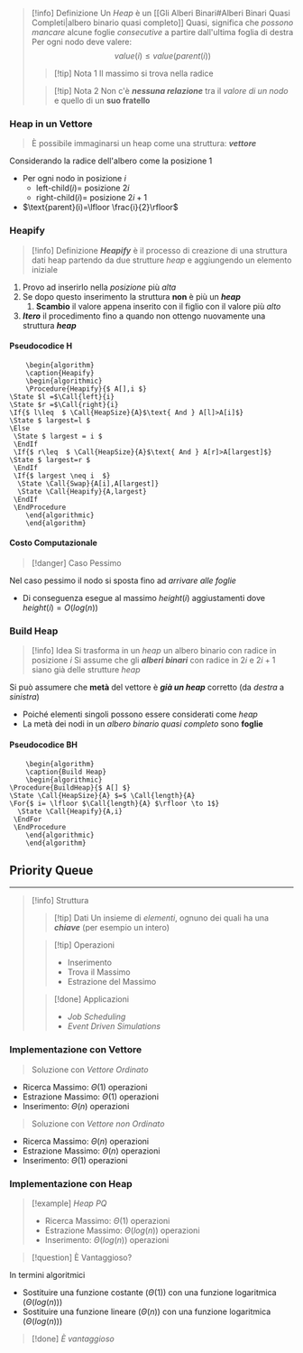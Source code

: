 >[!info] Definizione
>Un *Heap* è un [[Gli Alberi Binari#Alberi Binari Quasi Completi|albero binario quasi completo]]
>Quasi, significa che *possono mancare* alcune foglie *consecutive* a partire dall'ultima foglia di destra
>Per ogni nodo deve valere:
>$$value(i)\leq value(parent(i))$$
>>[!tip] Nota 1
>>Il massimo si trova nella radice
>
>>[!tip] Nota 2
>>Non c'è ***nessuna relazione*** tra il *valore di un nodo* e quello di un **suo fratello**

### Heap in un Vettore
>È possibile immaginarsi un heap come una struttura: ***vettore***

Considerando la radice dell'albero come la posizione 1
- Per ogni nodo in posizione $i$
	- $\text{left-child}(i) =$ posizione $2i$
	- $\text{right-child}(i) =$ posizione $2i+1$
- $\text{parent}(i)=\lfloor \frac{i}{2}\rfloor$
### Heapify
>[!info] Definizione
>***Heapify*** è il processo di creazione di una struttura dati heap partendo da due strutture *heap* e aggiungendo un elemento iniziale

1. Provo ad inserirlo nella *posizione* più *alta*
2. Se dopo questo inserimento la struttura **non** è più un ***heap***
	1. **Scambio** il valore appena inserito con il figlio con il valore più *alto*
3. ***Itero*** il procedimento fino a quando non ottengo nuovamente una struttura ***heap***

#### Pseudocodice H

```pseudo
	\begin{algorithm}
	\caption{Heapify}
	\begin{algorithmic}
	\Procedure{Heapify}{$ A[],i $}
\State $l =$\Call{left}{i}
\State $r =$\Call{right}{i}
\If{$ l\leq  $ \Call{HeapSize}{A}$\text{ And } A[l]>A[i]$}
\State $ largest=l $
\Else 
 \State $ largest = i $
 \EndIf
 \If{$ r\leq  $ \Call{HeapSize}{A}$\text{ And } A[r]>A[largest]$}
\State $ largest=r $
 \EndIf
 \If{$ largest \neq i  $}
  \State \Call{Swap}{A[i],A[largest]}
  \State \Call{Heapify}{A,largest}
 \EndIf
 \EndProcedure
	\end{algorithmic}
	\end{algorithm}
```

#### Costo Computazionale

>[!danger] Caso Pessimo

Nel caso pessimo il nodo si sposta fino ad *arrivare alle foglie*
- Di conseguenza esegue al massimo $height(i)$ aggiustamenti dove $height(i)=O(log(n))$


### Build Heap
>[!info] Idea
>Si trasforma in un *heap* un albero binario con radice in posizione $i$
>Si assume che gli ***alberi binari*** con radice in $2i$ e $2i+1$ siano già delle strutture *heap*

Si può assumere che **metà** del vettore è ***già un heap*** corretto (da *destra* a *sinistra*)
- Poiché elementi singoli possono essere considerati come *heap*
- La metà dei nodi in un *albero binario quasi completo* sono **foglie**

#### Pseudocodice BH
```pseudo
	\begin{algorithm}
	\caption{Build Heap}
	\begin{algorithmic}
\Procedure{BuildHeap}{$ A[] $}
\State \Call{HeapSize}{A} $=$ \Call{length}{A}
\For{$ i= \lfloor $\Call{length}{A} $\rfloor \to 1$}
  \State \Call{Heapify}{A,i}
 \EndFor
 \EndProcedure
	\end{algorithmic}
	\end{algorithm}
```

## Priority Queue
---
>[!info] Struttura 
>>[!tip] Dati
>>Un insieme di *elementi*, ognuno dei quali ha una ***chiave*** (per esempio un intero)
>
>>[!tip] Operazioni
>>- Inserimento
>>- Trova il Massimo
>>- Estrazione del Massimo
>
>>[!done] Applicazioni
>>- *Job Scheduling*
>>- *Event Driven Simulations*


### Implementazione con Vettore
>Soluzione con *Vettore Ordinato*

- Ricerca Massimo: $\Theta(1)$ operazioni
- Estrazione Massimo: $\Theta(1)$ operazioni
- Inserimento: $\Theta(n)$ operazioni

>Soluzione con *Vettore non Ordinato*


- Ricerca Massimo: $\Theta(n)$ operazioni
- Estrazione Massimo: $\Theta(n)$ operazioni
- Inserimento: $\Theta(1)$ operazioni

### Implementazione con Heap
>[!example] *Heap PQ*
>- Ricerca Massimo: $\Theta(1)$ operazioni
>- Estrazione Massimo: $\Theta(log(n))$ operazioni
>- Inserimento: $\Theta(log(n))$ operazioni

>[!question] È Vantaggioso?

In termini algoritmici
- Sostituire una funzione costante ($\Theta(1)$) con una funzione logaritmica ($\Theta(log(n))$)
- Sostituire una funzione lineare ($\Theta(n)$) con una funzione logaritmica ($\Theta(log(n))$)

>[!done] *È vantaggioso* 

